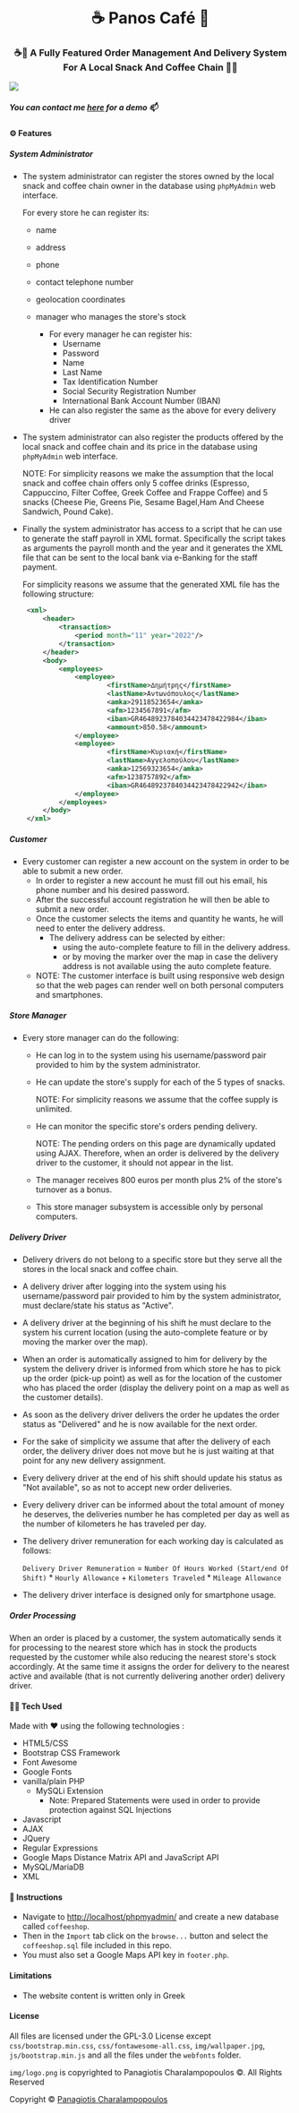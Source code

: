 <h1 align="center">
  ☕ Panos Café 🍪
</h1>
<h3 align="center">
   ☕🍪 A Fully Featured Order Management And Delivery System For A Local Snack And Coffee Chain 🥐🍩
</h3>

![](https://i.imgur.com/GdCGArx.png)

##### You can contact me [here](mailto:paradox.supr@gmail.com) for a demo 📫
<!-- or you can also watch the following video: -->

<!-- [![](imgur link)](video link) -->

#### ⚙ Features
##### System Administrator
- The system administrator can register the stores owned by the local snack and coffee chain owner in the
  database using `phpMyAdmin` web interface.

  For every store he can register its:
  - name
  - address
  - phone
  - contact telephone number
  - geolocation coordinates
  - manager who manages the store's stock

    - For every manager he can register his:
        - Username
        - Password
        - Name
        - Last Name
        - Tax Identification Number
        - Social Security Registration Number
        - International Bank Account Number (IBAN)
    - He can also register the same as the above for every delivery driver

- The system administrator can also register the products offered by the local snack and coffee chain and its
  price in the database using `phpMyAdmin` web interface.

  NOTE: For simplicity reasons we make the assumption that the local snack and coffee chain offers only 5 coffee
  drinks (Espresso, Cappuccino, Filter Coffee, Greek Coffee and Frappe Coffee) and 5 snacks (Cheese Pie,
  Greens Pie, Sesame Bagel,Ham And Cheese Sandwich, Pound Cake).
- Finally the system administrator has access to a script that he can use to generate the staff payroll in
  XML format. Specifically the script takes as arguments the payroll month and the year and it generates the
  XML file that can be sent to the local bank via e-Banking for the staff payment.

  For simplicity reasons we assume that the generated XML file has the following structure:
  ```xml
   <xml>
       <header>
           <transaction>
               <period month="11" year="2022"/>
           </transaction>
       </header>
       <body>
           <employees>
               <employee>
                       <firstName>∆ηµήτρης</firstName>
                       <lastName>Αντωνόπουλος</lastName>
                       <amka>29118523654</amka>
                       <afm>1234567891</afm>
                       <iban>GR4648923784034423478422984</iban>
                       <ammount>850.58</ammount>
               </employee>
               <employee>
                       <firstName>Κυριακή</firstName>
                       <lastName>Αγγελοπούλου</lastName>
                       <amka>12569323654</amka>
                       <afm>1238757892</afm>
                       <iban>GR4648923784034423478422942</iban>
               </employee>
           </employees>
       </body>
   </xml>
  ```
##### Customer
- Every customer can register a new account on the system in order to be able to submit a new order.
  - In order to register a new account he must fill out his email, his phone number and his desired password.
  - After the successful account registration he will then be able to submit a new order.
  - Once the customer selects the items and quantity he wants, he will need to enter the delivery address.
    - The delivery address can be selected by either:
      - using the auto-complete feature to fill in the delivery address.
      - or by moving the marker over the map in case the delivery address is not available using the auto
        complete feature.
  - NOTE: The customer interface is built using responsive web design so that the web pages can render well on
  both personal computers and smartphones.
##### Store Manager
- Every store manager can do the following:
  - He can log in to the system using his username/password pair provided to him by the system
  administrator.
  - He can update the store's supply for each of the 5 types of snacks.

    NOTE: For simplicity reasons we assume that the coffee supply is unlimited.
  - He can monitor the specific store's orders pending delivery.

    NOTE: The pending orders on this page are dynamically updated using AJAX. Therefore, when an order is
    delivered by the delivery driver to the customer, it should not appear in the list.
  - The manager receives 800 euros per month plus 2% of the store's turnover as a bonus.
  - This store manager subsystem is accessible only by personal computers.
##### Delivery Driver
- Delivery drivers do not belong to a specific store but they serve all the stores in the local snack and
  coffee chain.
- A delivery driver after logging into the system using his username/password pair provided to him by the
system administrator, must declare/state his status as "Active".
- A delivery driver at the beginning of his shift he must declare to the system his current location (using
  the auto-complete feature or by moving the marker over the map).
- When an order is automatically assigned to him for delivery by the system the delivery driver is informed
from which store he has to pick up the order (pick-up point) as well as for the location of the customer who
has placed the order (display the delivery point on a map as well as the customer details).
- As soon as the delivery driver delivers the order he updates the order status as "Delivered" and he is now
available for the next order.
- For the sake of simplicity we assume that after the delivery of each order, the delivery driver does not
move but he is just waiting at that point for any new delivery assignment.
- Every delivery driver at the end of his shift should update his status as "Not available", so as not to
accept new order deliveries.
- Every delivery driver can be informed about the total amount of money he deserves, the deliveries number he
  has completed per day as well as the number of kilometers he has traveled per day.
- The delivery driver remuneration for each working day is calculated as follows:

  `Delivery Driver Remuneration` = `Number Of Hours Worked (Start/end Of Shift)` * `Hourly Allowance` + `Kilometers Traveled` * `Mileage Allowance`
- The delivery driver interface is designed only for smartphone usage.

##### Order Processing
When an order is placed by a customer, the system automatically sends it for processing to the nearest store
which has in stock the products requested by the customer while also reducing the nearest store's stock
accordingly. At the same time it assigns the order for delivery to the nearest active and available (that is
not currently delivering another order) delivery driver.


#### 🧑‍💻 Tech Used

Made with ❤ using the following technologies :

- HTML5/CSS
- Bootstrap CSS Framework
- Font Awesome
- Google Fonts
- vanilla/plain PHP
   - MySQLi Extension
      - Note: Prepared Statements were used in order to provide protection against SQL Injections
- Javascript
- AJAX
- JQuery
- Regular Expressions
- Google Maps Distance Matrix API and JavaScript API
- MySQL/MariaDB
- XML

#### 📖 Instructions

- Navigate to  [http://localhost/phpmyadmin/](http://localhost/phpmyadmin/) and create a new database called
  `coffeeshop`.
- Then in the `Import` tab click on the `browse...` button and select the `coffeeshop.sql` file included in
  this repo.
- You must also set a Google Maps API key in `footer.php`.

#### Limitations
- The website content is written only in Greek

#### License

All files are licensed under the GPL-3.0 License except `css/bootstrap.min.css`, `css/fontawesome-all.css`,
`img/wallpaper.jpg`, `js/bootstrap.min.js` and all the files under the `webfonts` folder.

`img/logo.png` is copyrighted to Panagiotis Charalampopoulos ©. All Rights Reserved

Copyright © <a href="https://github.com/PARVD0XSVPR3ME">Panagiotis Charalampopoulos</a>
